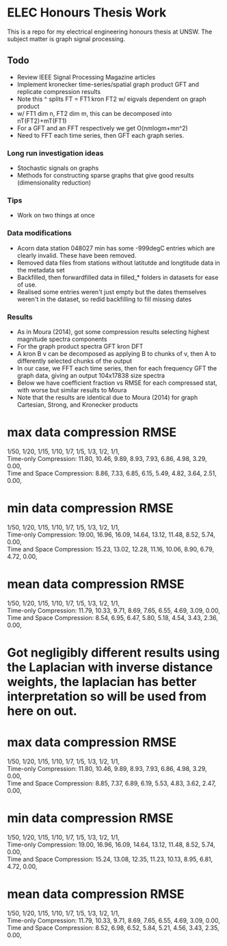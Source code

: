 # ELEC Honours Thesis Work
This is a repo for my electrical engineering honours thesis at UNSW.
The subject matter is graph signal processing.

## Todo
- Review IEEE Signal Processing Magazine articles
- Implement kronecker time-series/spatial graph product GFT and replicate compression results
- Note this ^ splits FT = FT1 kron FT2 w/ eigvals dependent on graph product
- w/ FT1 dim n, FT2 dim m, this can be decomposed into nT(FT2)+mT(FT1)
- For a GFT and an FFT respectively we get O(nmlogm+mn^2)
- Need to FFT each time series, then GFT each graph series.

### Long run investigation ideas
- Stochastic signals on graphs
- Methods for constructing sparse graphs that give good results (dimensionality reduction)

### Tips
- Work on two things at once

### Data modifications
- Acorn data station 048027 min has some -999degC entries which are clearly invalid. These have been removed.
- Removed data files from stations without latitutde and longtitude data in the metadata set
- Backfilled, then forwardfilled data in filled_* folders in datasets for ease of use.
- Realised some entries weren't just empty but the dates themselves weren't in the dataset, so redid backfilling to fill missing dates

### Results
- As in Moura (2014), got some compression results selecting highest magnitude spectra components
- For the graph product spectra GFT kron DFT
- A kron B v can be decomposed as applying B to chunks of v, then A to differently selected chunks of the output
- In our case, we FFT each time series, then for each frequency GFT the graph data, giving an output 104x17838 size spectra
- Below we have coefficient fraction vs RMSE for each compressed stat, with worse but similar results to Moura
- Note that the results are identical due to Moura (2014) for graph Cartesian, Strong, and Kronecker products
#	max data compression RMSE
1/50,	1/20,	1/15,	1/10,	1/7,	1/5,	1/3,	1/2,	1/1,	
Time-only Compression:
11.80,	10.46,	9.89,	8.93,	7.93,	6.86,	4.98,	3.29,	0.00,	
Time and Space Compression:
8.86,	7.33,	6.85,	6.15,	5.49,	4.82,	3.64,	2.51,	0.00,	
#	min data compression RMSE
1/50,	1/20,	1/15,	1/10,	1/7,	1/5,	1/3,	1/2,	1/1,	
Time-only Compression:
19.00,	16.96,	16.09,	14.64,	13.12,	11.48,	8.52,	5.74,	0.00,	
Time and Space Compression:
15.23,	13.02,	12.28,	11.16,	10.06,	8.90,	6.79,	4.72,	0.00,	
#	mean data compression RMSE
1/50,	1/20,	1/15,	1/10,	1/7,	1/5,	1/3,	1/2,	1/1,	
Time-only Compression:
11.79,	10.33,	9.71,	8.69,	7.65,	6.55,	4.69,	3.09,	0.00,	
Time and Space Compression:
8.54,	6.95,	6.47,	5.80,	5.18,	4.54,	3.43,	2.36,	0.00,	
# Got negligibly different results using the Laplacian with inverse distance weights, the laplacian has better interpretation so will be used from here on out.
#	max data compression RMSE
1/50,	1/20,	1/15,	1/10,	1/7,	1/5,	1/3,	1/2,	1/1,	
Time-only Compression:
11.80,	10.46,	9.89,	8.93,	7.93,	6.86,	4.98,	3.29,	0.00,	
Time and Space Compression:
8.85,	7.37,	6.89,	6.19,	5.53,	4.83,	3.62,	2.47,	0.00,	
#	min data compression RMSE
1/50,	1/20,	1/15,	1/10,	1/7,	1/5,	1/3,	1/2,	1/1,	
Time-only Compression:
19.00,	16.96,	16.09,	14.64,	13.12,	11.48,	8.52,	5.74,	0.00,	
Time and Space Compression:
15.24,	13.08,	12.35,	11.23,	10.13,	8.95,	6.81,	4.72,	0.00,	
#	mean data compression RMSE
1/50,	1/20,	1/15,	1/10,	1/7,	1/5,	1/3,	1/2,	1/1,	
Time-only Compression:
11.79,	10.33,	9.71,	8.69,	7.65,	6.55,	4.69,	3.09,	0.00,	
Time and Space Compression:
8.52,	6.98,	6.52,	5.84,	5.21,	4.56,	3.43,	2.35,	0.00,	

